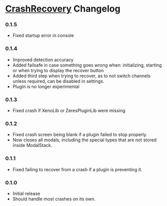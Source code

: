 # [CrashRecovery](https://1lighty.github.io/BetterDiscordStuff/?plugin=CrashRecovery "CrashRecovery") Changelog
### 0.1.5
- Fixed startup error in console

### 0.1.4
- Improved detection accuracy
- Added failsafe in case something goes wrong when: initializing, starting or when trying to display the recover button
- Added third step when trying to recover, as to not switch channels unless required, can be disabled in settings.
- Plugin is no longer experimental

### 0.1.3
- Fixed crash if XenoLib or ZeresPluginLib were missing

### 0.1.2
- Fixed crash screen being blank if a plugin failed to stop properly.
- Now closes all modals, including the special types that are not stored inside ModalStack.

### 0.1.1
- Fixed failing to recover from a crash if a plugin is preventing it.

### 0.1.0
- Initial release
- Should handle most crashes on its own.
